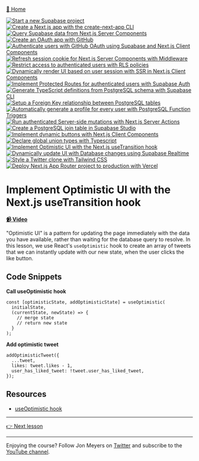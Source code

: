 [🏡 Home](../README.md)

[![Start a new Supabase project](https://placehold.co/15x15/00ff00/00ff00.png)](../01-start-a-new-supabase-project/README.md)
[![Create a Next.js app with the create-next-app CLI](https://placehold.co/15x15/00ff00/00ff00.png)](../02-create-a-next.js-app-with-the-create-next-app-cli/README.md)
[![Query Supabase data from Next.js Server Components](https://placehold.co/15x15/00ff00/00ff00.png)](../03-query-supabase-data-from-next.js-server-components/README.md)
[![Create an OAuth app with GitHub](https://placehold.co/15x15/00ff00/00ff00.png)](../04-create-an-oauth-app-with-github/README.md)
[![Authenticate users with GitHub OAuth using Supabase and Next.js Client Components](https://placehold.co/15x15/00ff00/00ff00.png)](../05-authenticate-users-with-github-oauth-using-supabase-and-next.js-client-components/README.md)
[![Refresh session cookie for Next.js Server Components with Middleware](https://placehold.co/15x15/00ff00/00ff00.png)](../06-refresh-session-cookie-for-next.js-server-components-with-middleware/README.md)
[![Restrict access to authenticated users with RLS policies](https://placehold.co/15x15/00ff00/00ff00.png)](../07-restrict-access-to-authenticated-users-with-rls-policies/README.md)
[![Dynamically render UI based on user session with SSR in Next.js Client Components](https://placehold.co/15x15/00ff00/00ff00.png)](../08-dynamically-render-ui-based-on-user-session-with-ssr-in-next.js-client-components/README.md)
[![Implement Protected Routes for authenticated users with Supabase Auth](https://placehold.co/15x15/00ff00/00ff00.png)](../09-implement-protected-routes-for-authenticated-users-with-supabase-auth/README.md)
[![Generate TypeScript definitions from PostgreSQL schema with Supabase CLI](https://placehold.co/15x15/00ff00/00ff00.png)](../10-generate-typescript-definitions-from-postgresql-schema-with-supabase-cli/README.md)
[![Setup a Foreign Key relationship between PostgreSQL tables](https://placehold.co/15x15/00ff00/00ff00.png)](../11-setup-a-foreign-key-relationship-between-postgresql-tables/README.md)
[![Automatically generate a profile for every user with PostgreSQL Function Triggers](https://placehold.co/15x15/00ff00/00ff00.png)](../12-automatically-generate-a-profile-for-every-user-with-postgresql-function-triggers/README.md)
[![Run authenticated Server-side mutations with Next.js Server Actions](https://placehold.co/15x15/00ff00/00ff00.png)](../13-run-authenticated-server-side-mutations-with-next.js-server-actions/README.md)
[![Create a PostgreSQL join table in Supabase Studio](https://placehold.co/15x15/00ff00/00ff00.png)](../14-create-a-postgresql-join-table-in-supabase-studio/README.md)
[![Implement dynamic buttons with Next.js Client Components](https://placehold.co/15x15/00ff00/00ff00.png)](../15-implement-dynamic-buttons-with-next.js-client-components/README.md)
[![Declare global union types with Typescript](https://placehold.co/15x15/00ff00/00ff00.png)](../16-declare-global-union-types-with-typescript/README.md)
[![Implement Optimistic UI with the Next.js useTransition hook](https://placehold.co/15x15/00ff00/00ff00.png)](../17-implement-optimistic-ui-with-the-next.js-usetransition-hook/README.md)
[![Dynamically update UI with Database changes using Supabase Realtime](https://placehold.co/15x15/555555/555555.png)](../18-dynamically-update-ui-with-database-changes-using-supabase-realtime/README.md)
[![Style a Twitter clone with Tailwind CSS](https://placehold.co/15x15/555555/555555.png)](../19-style-a-twitter-clone-with-tailwind-css/README.md)
[![Deploy Next.js App Router project to production with Vercel](https://placehold.co/15x15/555555/555555.png)](../20-deploy-next.js-app-router-project-to-production-with-vercel/README.md)

# Implement Optimistic UI with the Next.js useTransition hook

**[📹 Video](TODO)**

"Optimistic UI" is a pattern for updating the page immediately with the data you have available, rather than waiting for the database query to resolve. In this lesson, we use React's `useOptimistic` hook to create an array of tweets that we can instantly update with our new state, when the user clicks the like button.

## Code Snippets

**Call useOptimistic hook**

```tsx
const [optimisticState, addOptimisticState] = useOptimistic(
  initialState,
  (currentState, newState) => {
    // merge state
    // return new state
  }
);
```

**Add optimistic tweet**

```tsx
addOptimisticTweet({
  ...tweet,
  likes: tweet.likes - 1,
  user_has_liked_tweet: !tweet.user_has_liked_tweet,
});
```

## Resources

- [useOptimistic hook](https://nextjs.org/docs/app/building-your-application/data-fetching/server-actions#enhancements)

---

[👉 Next lesson](/18-dynamically-update-ui-with-database-changes-using-supabase-realtime/README.md)

---

Enjoying the course? Follow Jon Meyers on [Twitter](https://twitter.com/jonmeyers_io) and subscribe to the [YouTube channel](https://www.youtube.com/c/jonmeyers).
